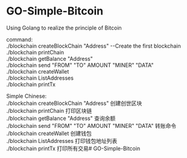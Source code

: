 # GO-Simple-Bitcoin
Using Golang to realize the principle of Bitcoin  

command:  
./blockchain createBlockChain "Address" --Create the first blockchain  
./blockchain printChain  
./blockchain getBalance "Address"  
./blockchain send "FROM" "TO" AMOUNT "MINER" "DATA"  
./blockchain createWallet  
./blockchain ListAddresses  
./blockchain printTx  

Simple Chinese:  
./blockchain createBlockChain "Address" 创建创世区块  
./blockchain printChain 打印区块链  
./blockchain getBalance "Address" 查询余额  
./blockchain send "FROM" "TO" AMOUNT "MINER" "DATA" 转账命令  
./blockchain createWallet 创建钱包  
./blockchain ListAddresses 打印钱包地址列表  
./blockchain printTx 打印所有交易# GO-Simple-Bitcoin  

